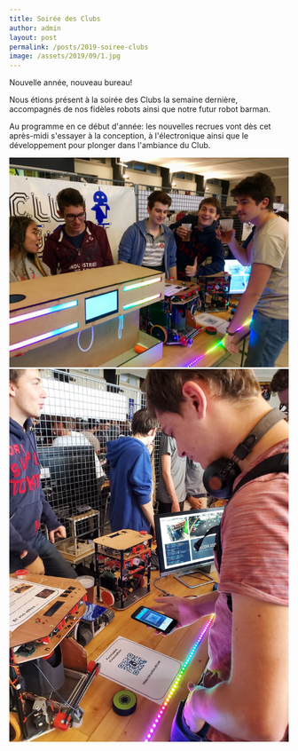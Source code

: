 ```yaml
---
title: Soirée des Clubs
author: admin
layout: post
permalink: /posts/2019-soiree-clubs
image: /assets/2019/09/1.jpg
---
```


Nouvelle année, nouveau bureau!


Nous étions présent à la soirée des Clubs la semaine dernière, accompagnés de nos fidèles robots ainsi que notre futur robot barman.


Au programme en ce début d'année: les nouvelles recrues vont dès cet après-midi s'essayer à la conception, à l'électronique ainsi que le développement pour plonger dans l'ambiance du Club.

![image](/assets/2019/09/2.jpg)
![image](/assets/2019/09/3.jpg)
